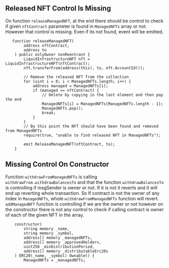 ## Released NFT Control Is Missing
On function `releaseManagedNFT`, at the end there should be control to check if given `nftContract` parameter is found in `ManagedNFTs` array or not. However that control is missing. Even if its not found, event will be emitted.

```solidity
   function releaseManagedNFT(
        address nftContract,
        address to
    ) public onlyOwner nonReentrant {
        LiquidInfrastructureNFT nft = LiquidInfrastructureNFT(nftContract);
        nft.transferFrom(address(this), to, nft.AccountId());

        // Remove the released NFT from the collection
        for (uint i = 0; i < ManagedNFTs.length; i++) {
            address managed = ManagedNFTs[i];
            if (managed == nftContract) {
                // Delete by copying in the last element and then pop the end
                ManagedNFTs[i] = ManagedNFTs[ManagedNFTs.length - 1];
                ManagedNFTs.pop();
                break;
            }
        }
        // By this point the NFT should have been found and removed from ManagedNFTs
        require(true, "unable to find released NFT in ManagedNFTs");

        emit ReleaseManagedNFT(nftContract, to);
    }
```

## Missing Control On Constructor

Function `withdrawFromManagedNFTs` is calling `withdrawFrom.withdrawBalancesTo` and that the function `withdrawBalancesTo` is controlling if msgSender is owner or not.  If it is not it reverts and it will end up reverting whole transaction. So If contract is not the owner of any index in `ManagedNFTs`, whole `withdrawFromManagedNFTs` function will revert. `addManagedNFT` function is controlling if we are the owner or not however on the constructor there is not any control to check if calling contract is owner of each of the given NFT in the array.
```
    constructor(
        string memory _name,
        string memory _symbol,
        address[] memory _managedNFTs,
        address[] memory _approvedHolders,
        uint256 _minDistributionPeriod,
        address[] memory _distributableErc20s
    ) ERC20(_name, _symbol) Ownable() {
        ManagedNFTs = _managedNFTs;
```